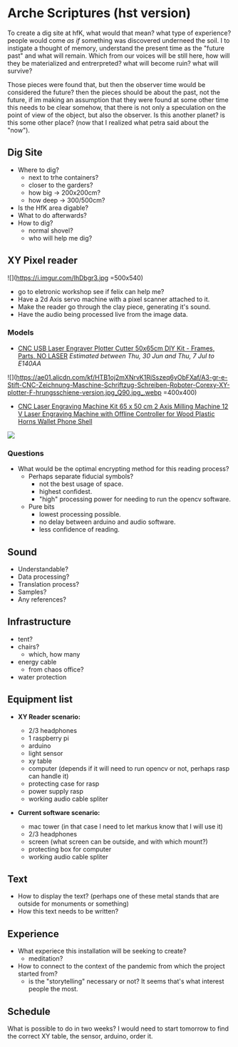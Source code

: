 # Arche Scriptures (hst version)

To create a dig site at hfK, what would that mean? what type of experience? people would come *as if* something was discovered underneed the soil. I to instigate a thought of memory, understand the present time as the "future past" and what will remain. Which from our voices will be still here, how will they be materialized and entrerpreted? what will become ruin? what will survive? 

Those pieces were found that, but then the observer time would be considered the future? then the pieces should be about the past, not the future, if im making an assumption that they were found at some other time this needs to be clear somehow, that there is not only a speculation on the point of view of the object, but also the observer. Is this another planet? is this some other place? (now that I realized what petra said about the "now").  

## Dig Site

- Where to dig?
    - next to trhe containers?
    - closer to the garders?
    - how big -> 200x200cm?
    - how deep -> 300/500cm?  
- Is the HfK area digable?
- What to do afterwards?
- How to dig?
    - normal shovel?
    - who will help me dig?

## XY Pixel reader 

![](https://i.imgur.com/IhDbgr3.jpg =500x540)

- go to eletronic workshop see if felix can help me?
- Have a 2d Axis servo machine with a pixel scanner attached to it.
- Make the reader go through the clay piece, generating it's sound.
- Have the audio being processed live from the image data.

### Models 


- [CNC USB Laser Engraver Plotter Cutter 50x65cm DIY Kit - Frames, Parts, NO LASER](https://de.aliexpress.com/item/32953404222.html?UTABTest=aliabtest276336_383090&_randl_currency=GBP&_randl_shipto=GB&src=google&aff_fcid=74d934fe5f884331b2232efccacc4294-1654554833749-00529-UneMJZVf&aff_fsk=UneMJZVf&aff_platform=aaf&sk=UneMJZVf&aff_trace_key=74d934fe5f884331b2232efccacc4294-1654554833749-00529-UneMJZVf&terminal_id=64da525b76864eb4b922f7b43c0133d0&OLP=1082700408_f_group0&o_s_id=1082700408&afSmartRedirect=y) _Estimated between Thu, 30 Jun and Thu, 7 Jul to E140AA_

![](https://ae01.alicdn.com/kf/HTB1oj2mXNrvK1RjSszeq6yObFXaf/A3-gr-e-Stift-CNC-Zeichnung-Maschine-Schriftzug-Schreiben-Roboter-Corexy-XY-plotter-F-hrungsschiene-version.jpg_Q90.jpg_.webp =400x400)

- [CNC Laser Engraving Machine Kit 65 x 50 cm 2 Axis Milling Machine 12 V Laser Engraving Machine with Offline Controller for Wood Plastic Horns Wallet Phone Shell](https://www.amazon.de/-/en/Engraving-Machine-Milling-Offline-Controller/dp/B0874PXTMJ/ref=sr_1_29?crid=1CJLTWRA8Z8WC&keywords=CNC-Plotter&qid=1654554863&sprefix=cnc%2Bplotter%2Caps%2C86&sr=8-29&th=1) 

![](https://m.media-amazon.com/images/I/61ctEwudBZL._AC_SX679_.jpg)



### Questions

- What would be the optimal encrypting method for this reading process?
    - Perhaps separate fiducial symbols? 
        - not the best usage of space.
        - highest confidest.
        - "high" processing power for needing to run the opencv software. 
    - Pure bits
        - lowest processing possible.
        - no delay between arduino and audio software.
        - less confidence of reading.

## Sound

- Understandable?
- Data processing?
- Translation process?
- Samples?
- Any references?

## Infrastructure

- tent?
- chairs?
    - which, how many
- energy cable
    - from chaos office?
- water protection

## Equipment list

- __XY Reader scenario:__
    - 2/3 headphones
    - 1 raspberry pi
    - arduino
    - light sensor
    - xy table
    - computer (depends if it will need to run opencv or not, perhaps rasp can handle it)
    - protecting case for rasp
    - power supply rasp
    - working audio cable spliter 

- __Current software scenario:__
    - mac tower (in that case I need to let markus know that I will use it)
    - 2/3 headphones
    - screen (what screen can be outside, and with which mount?)
    - protecting box for computer
    - working audio cable spliter 

## Text

- How to display the text? (perhaps one of these metal stands that are outside for monuments or something)
- How this text needs to be written?

## Experience

- What experiece this installation will be seeking to create?
    - meditation?
- How to connect to the context of the pandemic from which the project started from?
    - is the "storytelling" necessary or not? It seems that's what interest people the most.

## Schedule

What is possible to do in two weeks? I would need to start tomorrow to find the correct XY table, the sensor, arduino, order it. 